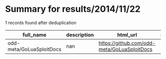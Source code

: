 
# Summary for results/2014/11/22
    
1 records found after deduplication

| full_name | description | html_url | matched_list | matched_count | pushed_at | size | stargazers_count | language | forks_count |
|--------------------------|---------------|---------------------------------------------|----------------|-----------------|---------------------------|--------|--------------------|------------|---------------|
| odd-meta/GoLuaSploitDocs | nan | https://github.com/odd-meta/GoLuaSploitDocs | ['sploit'] | 1 | 2014-11-22 20:39:33+00:00 | 132 | 0 | nan | 0 |
